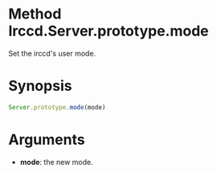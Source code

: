# Method Irccd.Server.prototype.mode

Set the irccd's user mode.

# Synopsis

```javascript
Server.prototype.mode(mode)
```

# Arguments

  - **mode**: the new mode.
